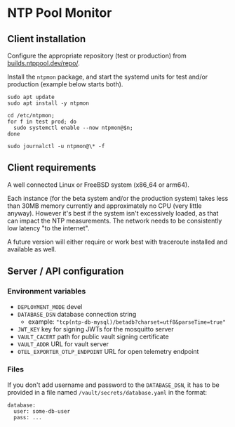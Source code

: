 # NTP Pool Monitor

## Client installation

Configure the appropriate repository (test or production)
from [builds.ntppool.dev/repo/](https://builds.ntppool.dev/repo/).

Install the `ntpmon` package, and start the systemd units for
test and/or production (example below starts both).

```
sudo apt update
sudo apt install -y ntpmon

cd /etc/ntpmon;
for f in test prod; do
  sudo systemctl enable --now ntpmon@$n;
done

sudo journalctl -u ntpmon@\* -f
```

## Client requirements

A well connected Linux or FreeBSD system (x86_64 or arm64).

Each instance (for the beta system and/or the production system)
takes less than 30MB memory currently and approximately no CPU
(very little anyway). However it's best if the system isn't
excessively loaded, as that can impact the NTP measurements.
The network needs to be consistently low latency "to the internet".

A future version will either require or work best with traceroute
installed and available as well.

## Server / API configuration

### Environment variables

- `DEPLOYMENT_MODE` devel
- `DATABASE_DSN` database connection string
  - example: `"tcp(ntp-db-mysql)/betadb?charset=utf8&parseTime=true"`
- `JWT_KEY` key for signing JWTs for the mosquitto server
- `VAULT_CACERT` path for public vault signing certificate
- `VAULT_ADDR` URL for vault server
- `OTEL_EXPORTER_OTLP_ENDPOINT` URL for open telemetry endpoint

### Files

If you don't add username and password to the `DATABASE_DSN`, it has to
be provided in a file named `/vault/secrets/database.yaml` in the format:

```
database:
  user: some-db-user
  pass: ...
```
